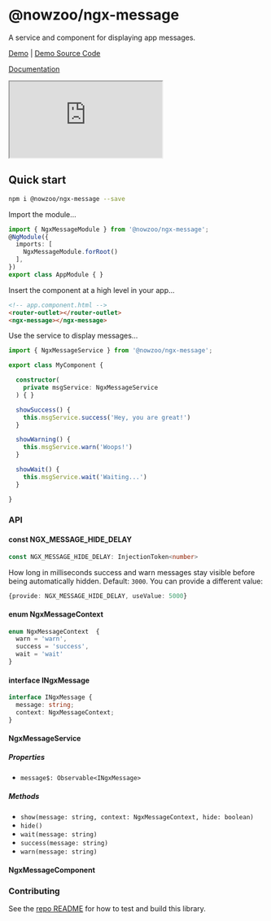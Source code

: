 # @nowzoo/ngx-message

A service and component for displaying app messages.

[Demo](https://nowzoo.github.io/ngx-libs/ngx-message/)
|
[Demo Source Code](https://github.com/nowzoo/ngx-libs/tree/master/projects/ngx-message-demo/src/app)

[Documentation](https://nowzoo.github.io/ngx-libs/ngx-message/docs/)


<iframe src="https://stackblitz.com/edit/angular-d6x6at?embed=1&file=src/app/demo.component.ts"></iframe>

## Quick start

```bash
npm i @nowzoo/ngx-message --save
```

Import the module...
```typescript
import { NgxMessageModule } from '@nowzoo/ngx-message';
@NgModule({
  imports: [
    NgxMessageModule.forRoot()
  ],
})
export class AppModule { }
```

Insert the component at a high level in your app...

```html
<!-- app.component.html -->
<router-outlet></router-outlet>
<ngx-message></ngx-message>
```

Use the service to display messages...
```typescript
import { NgxMessageService } from '@nowzoo/ngx-message';

export class MyComponent {

  constructor(
    private msgService: NgxMessageService
  ) { }

  showSuccess() {
    this.msgService.success('Hey, you are great!')
  }

  showWarning() {
    this.msgService.warn('Woops!')
  }

  showWait() {
    this.msgService.wait('Waiting...')
  }

}

```

### API

#### const NGX_MESSAGE_HIDE_DELAY
```ts
const NGX_MESSAGE_HIDE_DELAY: InjectionToken<number>
```

How long in milliseconds success and warn messages stay visible before being automatically hidden. Default: `3000`. You can provide a different value:

```ts
{provide: NGX_MESSAGE_HIDE_DELAY, useValue: 5000}
```

#### enum NgxMessageContext

```ts
enum NgxMessageContext  {
  warn = 'warn',
  success = 'success',
  wait = 'wait'
}
```

#### interface INgxMessage

```ts
interface INgxMessage {
  message: string;
  context: NgxMessageContext;
}
```

#### NgxMessageService

##### Properties
- `message$: Observable<INgxMessage>`

##### Methods
- `show(message: string, context: NgxMessageContext, hide: boolean)`
- `hide()`
- `wait(message: string)`
- `success(message: string)`
- `warn(message: string)`

#### NgxMessageComponent

### Contributing

See the [repo README](https://github.com/nowzoo/ngx-libs) for how to test and build this library.
